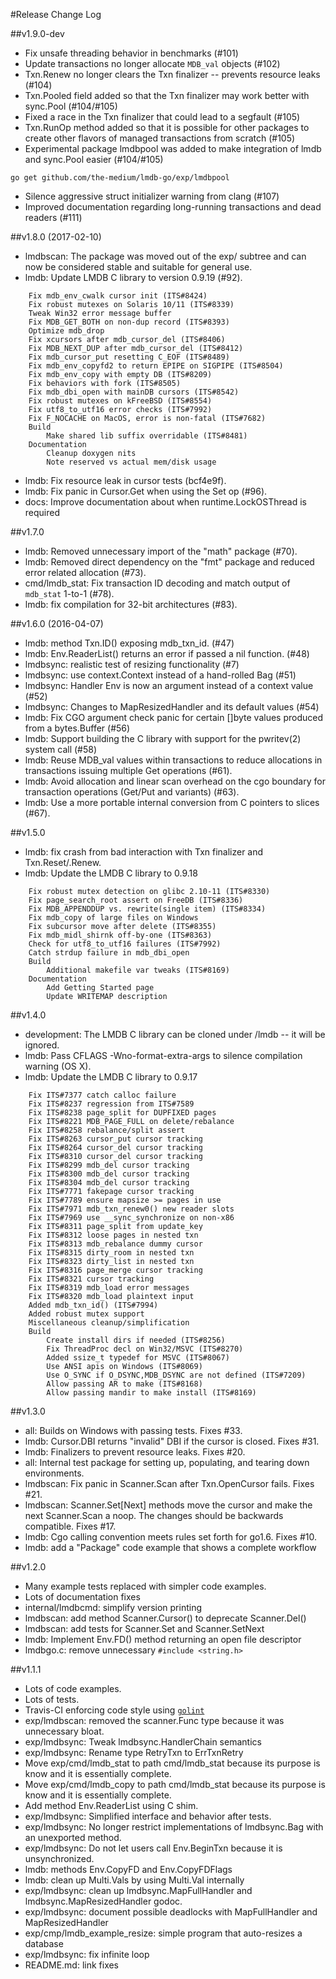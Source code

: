 #Release Change Log

##v1.9.0-dev

- Fix unsafe threading behavior in benchmarks (#101)
- Update transactions no longer allocate `MDB_val` objects (#102)
- Txn.Renew no longer clears the Txn finalizer -- prevents resource leaks (#104)
- Txn.Pooled field added so that the Txn finalizer may work better with
  sync.Pool (#104/#105)
- Fixed a race in the Txn finalizer that could lead to a segfault (#105)
- Txn.RunOp method added so that it is possible for other packages to create
  other flavors of managed transactions from scratch (#105)
- Experimental package lmdbpool was added to make integration of lmdb and
  sync.Pool easier (#104/#105)

```
go get github.com/the-medium/lmdb-go/exp/lmdbpool
```

- Silence aggressive struct initializer warning from clang (#107)
- Improved documentation regarding long-running transactions and dead readers
  (#111)

##v1.8.0 (2017-02-10)

- lmdbscan: The package was moved out of the exp/ subtree and can now be
  considered stable and suitable for general use.
- lmdb: Update LMDB C library to version 0.9.19 (#92).

```
	Fix mdb_env_cwalk cursor init (ITS#8424)
	Fix robust mutexes on Solaris 10/11 (ITS#8339)
	Tweak Win32 error message buffer
	Fix MDB_GET_BOTH on non-dup record (ITS#8393)
	Optimize mdb_drop
	Fix xcursors after mdb_cursor_del (ITS#8406)
	Fix MDB_NEXT_DUP after mdb_cursor_del (ITS#8412)
	Fix mdb_cursor_put resetting C_EOF (ITS#8489)
	Fix mdb_env_copyfd2 to return EPIPE on SIGPIPE (ITS#8504)
	Fix mdb_env_copy with empty DB (ITS#8209)
	Fix behaviors with fork (ITS#8505)
	Fix mdb_dbi_open with mainDB cursors (ITS#8542)
	Fix robust mutexes on kFreeBSD (ITS#8554)
	Fix utf8_to_utf16 error checks (ITS#7992)
	Fix F_NOCACHE on MacOS, error is non-fatal (ITS#7682)
	Build
		Make shared lib suffix overridable (ITS#8481)
	Documentation
		Cleanup doxygen nits
		Note reserved vs actual mem/disk usage
```

- lmdb: Fix resource leak in cursor tests (bcf4e9f).
- lmdb: Fix panic in Cursor.Get when using the Set op (#96).
- docs: Improve documentation about when runtime.LockOSThread is required

##v1.7.0

- lmdb: Removed unnecessary import of the "math" package (#70).
- lmdb: Removed direct dependency on the "fmt" package and reduced error
  related allocation (#73).
- cmd/lmdb_stat: Fix transaction ID decoding and match output of `mdb_stat`
  1-to-1 (#78).
- lmdb: fix compilation for 32-bit architectures (#83).

##v1.6.0 (2016-04-07)

- lmdb: method Txn.ID() exposing mdb_txn_id. (#47)
- lmdb: Env.ReaderList() returns an error if passed a nil function. (#48)
- lmdbsync: realistic test of resizing functionality (#7)
- lmdbsync: use context.Context instead of a hand-rolled Bag (#51)
- lmdbsync: Handler Env is now an argument instead of a context value (#52)
- lmdbsync: Changes to MapResizedHandler and its default values (#54)
- lmdb: Fix CGO argument check panic for certain []byte values produced from a
  bytes.Buffer (#56)
- lmdb: Support building the C library with support for the pwritev(2) system
  call (#58)
- lmdb: Reuse MDB_val values within transactions to reduce allocations in
  transactions issuing multiple Get operations (#61).
- lmdb: Avoid allocation and linear scan overhead on the cgo boundary for
  transaction operations (Get/Put and variants) (#63).
- lmdb: Use a more portable internal conversion from C pointers to slices
  (#67).

##v1.5.0

- lmdb: fix crash from bad interaction with Txn finalizer and Txn.Reset/.Renew.
- lmdb: Update the LMDB C library to 0.9.18

```
    Fix robust mutex detection on glibc 2.10-11 (ITS#8330)
    Fix page_search_root assert on FreeDB (ITS#8336)
    Fix MDB_APPENDDUP vs. rewrite(single item) (ITS#8334)
    Fix mdb_copy of large files on Windows
    Fix subcursor move after delete (ITS#8355)
    Fix mdb_midl_shirnk off-by-one (ITS#8363)
    Check for utf8_to_utf16 failures (ITS#7992)
    Catch strdup failure in mdb_dbi_open
    Build
        Additional makefile var tweaks (ITS#8169)
    Documentation
        Add Getting Started page
        Update WRITEMAP description
```

##v1.4.0

- development: The LMDB C library can be cloned under /lmdb -- it will be
  ignored.
- lmdb: Pass CFLAGS -Wno-format-extra-args to silence compilation warning (OS
  X).
- lmdb: Update the LMDB C library to 0.9.17

```
    Fix ITS#7377 catch calloc failure
    Fix ITS#8237 regression from ITS#7589
    Fix ITS#8238 page_split for DUPFIXED pages
    Fix ITS#8221 MDB_PAGE_FULL on delete/rebalance
    Fix ITS#8258 rebalance/split assert
    Fix ITS#8263 cursor_put cursor tracking
    Fix ITS#8264 cursor_del cursor tracking
    Fix ITS#8310 cursor_del cursor tracking
    Fix ITS#8299 mdb_del cursor tracking
    Fix ITS#8300 mdb_del cursor tracking
    Fix ITS#8304 mdb_del cursor tracking
    Fix ITS#7771 fakepage cursor tracking
    Fix ITS#7789 ensure mapsize >= pages in use
    Fix ITS#7971 mdb_txn_renew0() new reader slots
    Fix ITS#7969 use __sync_synchronize on non-x86
    Fix ITS#8311 page_split from update_key
    Fix ITS#8312 loose pages in nested txn
    Fix ITS#8313 mdb_rebalance dummy cursor
    Fix ITS#8315 dirty_room in nested txn
    Fix ITS#8323 dirty_list in nested txn
    Fix ITS#8316 page_merge cursor tracking
    Fix ITS#8321 cursor tracking
    Fix ITS#8319 mdb_load error messages
    Fix ITS#8320 mdb_load plaintext input
    Added mdb_txn_id() (ITS#7994)
    Added robust mutex support
    Miscellaneous cleanup/simplification
    Build
        Create install dirs if needed (ITS#8256)
        Fix ThreadProc decl on Win32/MSVC (ITS#8270)
        Added ssize_t typedef for MSVC (ITS#8067)
        Use ANSI apis on Windows (ITS#8069)
        Use O_SYNC if O_DSYNC,MDB_DSYNC are not defined (ITS#7209)
        Allow passing AR to make (ITS#8168)
        Allow passing mandir to make install (ITS#8169)
```


##v1.3.0

- all: Builds on Windows with passing tests. Fixes #33.
- lmdb: Cursor.DBI returns "invalid" DBI if the cursor is closed. Fixes #31.
- lmdb: Finalizers to prevent resource leaks. Fixes #20.
- all: Internal test package for setting up, populating, and tearing down environments.
- lmdbscan: Fix panic in Scanner.Scan after Txn.OpenCursor fails. Fixes #21.
- lmdbscan: Scanner.Set[Next] methods move the cursor and make the next
  Scanner.Scan a noop.  The changes should be backwards compatible. Fixes #17.
- lmdb: Cgo calling convention meets rules set forth for go1.6. Fixes #10.
- lmdb: add a "Package" code example that shows a complete workflow

##v1.2.0

- Many example tests replaced with simpler code examples.
- Lots of documentation fixes
- internal/lmdbcmd: simplify version printing
- lmdbscan: add method Scanner.Cursor() to deprecate Scanner.Del()
- lmdbscan: add tests for Scanner.Set and Scanner.SetNext
- lmdb: Implement Env.FD() method returning an open file descriptor
- lmdbgo.c: remove unnecessary `#include <string.h>`

##v1.1.1

- Lots of code examples.
- Lots of tests.
- Travis-CI enforcing code style using [`golint`](https://github.com/golang/lint)
- exp/lmdbscan: removed the scanner.Func type because it was unnecessary bloat.
- exp/lmdbsync: Tweak lmdbsync.HandlerChain semantics
- exp/lmdbsync: Rename type RetryTxn to ErrTxnRetry
- Move exp/cmd/lmdb_stat to path cmd/lmdb_stat because its purpose is know and
  it is essentially complete.
- Move exp/cmd/lmdb_copy to path cmd/lmdb_stat because its purpose is know and
  it is essentially complete.
- Add method Env.ReaderList using C shim.
- exp/lmdbsync: Simplified interface and behavior after tests.
- exp/lmdbsync: No longer restrict implementations of lmdbsync.Bag with an
  unexported method.
- exp/lmdbsync: Do not let users call Env.BeginTxn because it is
  unsynchronized.
- lmdb: methods Env.CopyFD and Env.CopyFDFlags
- lmdb: clean up Multi.Vals by using Multi.Val internally
- exp/lmdbsync: clean up lmdbsync.MapFullHandler and lmdbsync.MapResizedHandler
  godoc.
- exp/lmdbsync: document possible deadlocks with MapFullHandler and MapResizedHandler
- exp/cmp/lmdb_example_resize: simple program that auto-resizes a database
- exp/lmdbsync: fix infinite loop
- README.md: link fixes
